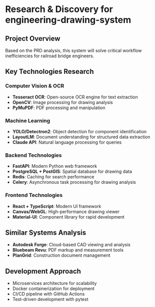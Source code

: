# Research & Discovery for engineering-drawing-system

## Project Overview
Based on the PRD analysis, this system will solve critical workflow inefficiencies for railroad bridge engineers.

## Key Technologies Research

### Computer Vision & OCR
- **Tesseract OCR**: Open-source OCR engine for text extraction
- **OpenCV**: Image processing for drawing analysis
- **PyMuPDF**: PDF processing and manipulation

### Machine Learning
- **YOLO/Detectron2**: Object detection for component identification
- **LayoutLM**: Document understanding for structured data extraction
- **Claude API**: Natural language processing for queries

### Backend Technologies
- **FastAPI**: Modern Python web framework
- **PostgreSQL + PostGIS**: Spatial database for drawing data
- **Redis**: Caching for search performance
- **Celery**: Asynchronous task processing for drawing analysis

### Frontend Technologies
- **React + TypeScript**: Modern UI framework
- **Canvas/WebGL**: High-performance drawing viewer
- **Material-UI**: Component library for rapid development

## Similar Systems Analysis
- **Autodesk Forge**: Cloud-based CAD viewing and analysis
- **Bluebeam Revu**: PDF markup and measurement tools
- **PlanGrid**: Construction document management

## Development Approach
- Microservices architecture for scalability
- Docker containerization for deployment
- CI/CD pipeline with GitHub Actions
- Test-driven development with pytest
